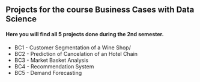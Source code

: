 ## Projects for the course Business Cases with Data Science
#### Here you will find all 5 projects done during the 2nd semester.
- BC1 - Customer Segmentation of a Wine Shop/
- BC2 - Prediction of Cancelation of an Hotel Chain
- BC3 - Market Basket Analysis
- BC4 - Recommendation System
- BC5 - Demand Forecasting
